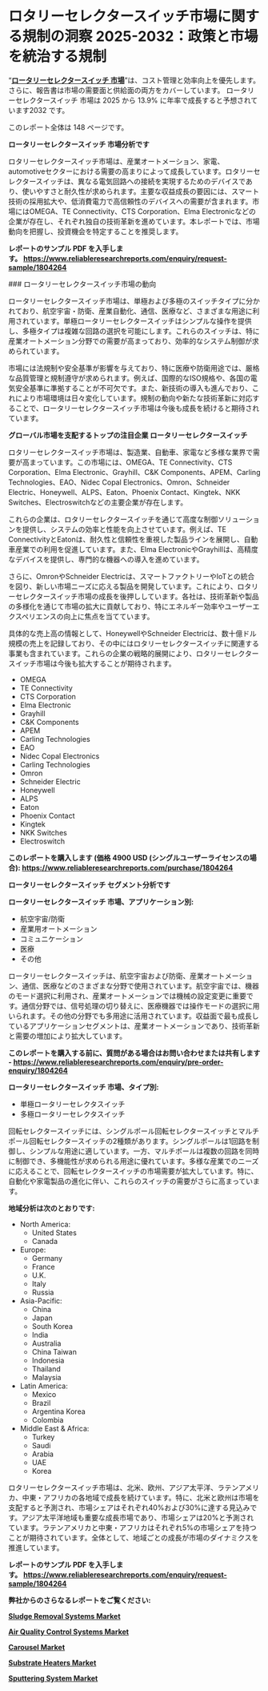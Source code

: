 <p><h1>ロタリーセレクタースイッチ市場に関する規制の洞察 2025-2032：政策と市場を統治する規制</h1></p><p>&ldquo;<strong><a href="https://www.reliableresearchreports.com/rotary-selector-switches-r1804264?utm_campaign=107&utm_medium=9&utm_source=Github&utm_content=ia&utm_term=16022025&utm_id=rotary-selector-switches">ロータリーセレクタースイッチ 市場</a></strong>&rdquo;は、コスト管理と効率向上を優先します。 さらに、報告書は市場の需要面と供給面の両方をカバーしています。 ロータリーセレクタースイッチ 市場は 2025 から 13.9% に年率で成長すると予想されています2032 です。</p>
<p>このレポート全体は 148 ページです。</p>
<p><strong>ロータリーセレクタースイッチ 市場分析です</strong></p>
<p><p>ロタリーセレクタースイッチ市場は、産業オートメーション、家電、 automotiveセクターにおける需要の高まりによって成長しています。ロタリーセレクタースイッチは、異なる電気回路への接続を実現するためのデバイスであり、使いやすさと耐久性が求められます。主要な収益成長の要因には、スマート技術の採用拡大や、低消費電力で高信頼性のデバイスへの需要が含まれます。市場にはOMEGA、TE Connectivity、CTS Corporation、Elma Electronicなどの企業が存在し、それぞれ独自の技術革新を進めています。本レポートでは、市場動向を把握し、投資機会を特定することを推奨します。</p></p>
<p><strong>レポートのサンプル PDF を入手します。&nbsp;<a href="https://www.reliableresearchreports.com/enquiry/request-sample/1804264?utm_campaign=107&utm_medium=9&utm_source=Github&utm_content=ia&utm_term=16022025&utm_id=rotary-selector-switches">https://www.reliableresearchreports.com/enquiry/request-sample/1804264</a></strong></p>
<p><p>### ロータリーセレクタースイッチ市場の動向</p><p>ロータリーセレクタースイッチ市場は、単極および多極のスイッチタイプに分かれており、航空宇宙・防衛、産業自動化、通信、医療など、さまざまな用途に利用されています。単極ロータリーセレクタースイッチはシンプルな操作を提供し、多極タイプは複雑な回路の選択を可能にします。これらのスイッチは、特に産業オートメーション分野での需要が高まっており、効率的なシステム制御が求められています。</p><p>市場には法規制や安全基準が影響を与えており、特に医療や防衛用途では、厳格な品質管理と規制遵守が求められます。例えば、国際的なISO規格や、各国の電気安全基準に準拠することが不可欠です。また、新技術の導入も進んでおり、これにより市場環境は日々変化しています。規制の動向や新たな技術革新に対応することで、ロータリーセレクタースイッチ市場は今後も成長を続けると期待されています。</p></p>
<p><strong>グローバル市場を支配するトップの注目企業 ロータリーセレクタースイッチ</strong></p>
<p><p>ロタリーセレクタースイッチ市場は、製造業、自動車、家電など多様な業界で需要が高まっています。この市場には、OMEGA、TE Connectivity、CTS Corporation、Elma Electronic、Grayhill、C&K Components、APEM、Carling Technologies、EAO、Nidec Copal Electronics、Omron、Schneider Electric、Honeywell、ALPS、Eaton、Phoenix Contact、Kingtek、NKK Switches、Electroswitchなどの主要企業が存在します。</p><p>これらの企業は、ロタリーセレクタースイッチを通じて高度な制御ソリューションを提供し、システムの効率と性能を向上させています。例えば、TE ConnectivityとEatonは、耐久性と信頼性を重視した製品ラインを展開し、自動車産業での利用を促進しています。また、Elma ElectronicやGrayhillは、高精度なデバイスを提供し、専門的な機器への導入を進めています。</p><p>さらに、OmronやSchneider Electricは、スマートファクトリーやIoTとの統合を図り、新しい市場ニーズに応える製品を開発しています。これにより、ロタリーセレクタースイッチ市場の成長を後押ししています。各社は、技術革新や製品の多様化を通じて市場の拡大に貢献しており、特にエネルギー効率やユーザーエクスペリエンスの向上に焦点を当てています。</p><p>具体的な売上高の情報として、HoneywellやSchneider Electricは、数十億ドル規模の売上を記録しており、その中にはロタリーセレクタースイッチに関連する事業も含まれています。これらの企業の戦略的展開により、ロタリーセレクタースイッチ市場は今後も拡大することが期待されます。</p></p>
<p><ul><li>OMEGA</li><li>TE Connectivity</li><li>CTS Corporation</li><li>Elma Electronic</li><li>Grayhill</li><li>C&K Components</li><li>APEM</li><li>Carling Technologies</li><li>EAO</li><li>Nidec Copal Electronics</li><li>Carling Technologies</li><li>Omron</li><li>Schneider Electric</li><li>Honeywell</li><li>ALPS</li><li>Eaton</li><li>Phoenix Contact</li><li>Kingtek</li><li>NKK Switches</li><li>Electroswitch</li></ul></p>
<p><strong>このレポートを購入します (価格 4900 USD (シングルユーザーライセンスの場合):&nbsp;<a href="https://www.reliableresearchreports.com/purchase/1804264?utm_campaign=107&utm_medium=9&utm_source=Github&utm_content=ia&utm_term=16022025&utm_id=rotary-selector-switches">https://www.reliableresearchreports.com/purchase/1804264</a></strong></p>
<p><strong>ロータリーセレクタースイッチ セグメント分析です</strong></p>
<p><strong>ロータリーセレクタースイッチ 市場、アプリケーション別:</strong></p>
<p><ul><li>航空宇宙/防衛</li><li>産業用オートメーション</li><li>コミュニケーション</li><li>医療</li><li>その他</li></ul></p>
<p><p>ロータリーセレクタースイッチは、航空宇宙および防衛、産業オートメーション、通信、医療などのさまざまな分野で使用されています。航空宇宙では、機器のモード選択に利用され、産業オートメーションでは機械の設定変更に重要です。通信分野では、信号処理の切り替えに、医療機器では操作モードの選択に用いられます。その他の分野でも多用途に活用されています。収益面で最も成長しているアプリケーションセグメントは、産業オートメーションであり、技術革新と需要の増加により拡大しています。</p></p>
<p><strong>このレポートを購入する前に、質問がある場合はお問い合わせまたは共有します - <a href="https://www.reliableresearchreports.com/enquiry/pre-order-enquiry/1804264?utm_campaign=107&utm_medium=9&utm_source=Github&utm_content=ia&utm_term=16022025&utm_id=rotary-selector-switches">https://www.reliableresearchreports.com/enquiry/pre-order-enquiry/1804264</a></strong></p>
<p><strong>ロータリーセレクタースイッチ 市場、タイプ別:</strong></p>
<p><ul><li>単極ロータリーセレクタスイッチ</li><li>多極ロータリーセレクタスイッチ</li></ul></p>
<p><p>回転セレクタースイッチには、シングルポール回転セレクタースイッチとマルチポール回転セレクタースイッチの2種類があります。シングルポールは1回路を制御し、シンプルな用途に適しています。一方、マルチポールは複数の回路を同時に制御でき、多機能性が求められる用途に優れています。多様な産業でのニーズに応えることで、回転セレクタースイッチの市場需要が拡大しています。特に、自動化や家電製品の進化に伴い、これらのスイッチの需要がさらに高まっています。</p></p>
<p><strong>地域分析は次のとおりです:</strong></p>
<p><ul>
    <li>
        North America:
        <ul>
            <li>United States</li>
            <li>Canada</li>
        </ul>
    </li>
    <li>
        Europe:
        <ul>
            <li>Germany</li>
            <li>France</li>
            <li>U.K.</li>
            <li>Italy</li>
            <li>Russia</li>
        </ul>
    </li>
    <li>
        Asia-Pacific:
        <ul>
            <li>China</li>
            <li>Japan</li>
            <li>South Korea</li>
            <li>India</li>
            <li>Australia</li>
            <li>China Taiwan</li>
            <li>Indonesia</li>
            <li>Thailand</li>
            <li>Malaysia</li>
        </ul>
    </li>
    <li>
        Latin America:
        <ul>
            <li>Mexico</li>
            <li>Brazil</li>
            <li>Argentina Korea</li>
            <li>Colombia</li>
        </ul>
    </li>
    <li>
        Middle East & Africa:
        <ul>
            <li>Turkey</li>
            <li>Saudi</li>
            <li>Arabia</li>
            <li>UAE</li>
            <li>Korea</li>
        </ul>
    </li>
    </ul></p>
<p><p>ロタリーセレクタースイッチ市場は、北米、欧州、アジア太平洋、ラテンアメリカ、中東・アフリカの各地域で成長を続けています。特に、北米と欧州は市場を支配すると予測され、市場シェアはそれぞれ40%および30%に達する見込みです。アジア太平洋地域も重要な成長市場であり、市場シェアは20%と予測されています。ラテンアメリカと中東・アフリカはそれぞれ5%の市場シェアを持つことが期待されています。全体として、地域ごとの成長が市場のダイナミクスを推進しています。</p></p>
<p><strong>レポートのサンプル PDF を入手します。&nbsp;<a href="https://www.reliableresearchreports.com/enquiry/request-sample/1804264?utm_campaign=107&utm_medium=9&utm_source=Github&utm_content=ia&utm_term=16022025&utm_id=rotary-selector-switches">https://www.reliableresearchreports.com/enquiry/request-sample/1804264</a></strong></p>
<p><strong></strong></p>
<p><strong></strong></p>
<p><strong></strong></p>
<p><strong></strong></p>
<p><strong>弊社からのさらなるレポートをご覧ください:</strong></p>
<p><strong><p><a href="https://github.com/penglatilles/Market-Research-Report-List-1/blob/main/sludge-removal-systems-market.md?utm_campaign=107&utm_medium=9&utm_source=Github&utm_content=ia&utm_term=16022025&utm_id=rotary-selector-switches">Sludge Removal Systems Market</a></p><p><a href="https://github.com/akaalahk/Market-Research-Report-List-1/blob/main/air-quality-control-systems-market.md?utm_campaign=107&utm_medium=9&utm_source=Github&utm_content=ia&utm_term=16022025&utm_id=rotary-selector-switches">Air Quality Control Systems Market</a></p><p><a href="https://github.com/agdonthisa/Market-Research-Report-List-1/blob/main/carousel-market.md?utm_campaign=107&utm_medium=9&utm_source=Github&utm_content=ia&utm_term=16022025&utm_id=rotary-selector-switches">Carousel Market</a></p><p><a href="https://github.com/ternainglin/Market-Research-Report-List-1/blob/main/substrate-heaters-market.md?utm_campaign=107&utm_medium=9&utm_source=Github&utm_content=ia&utm_term=16022025&utm_id=rotary-selector-switches">Substrate Heaters Market</a></p><p><a href="https://github.com/saaindosya/Market-Research-Report-List-1/blob/main/sputtering-system-market.md?utm_campaign=107&utm_medium=9&utm_source=Github&utm_content=ia&utm_term=16022025&utm_id=rotary-selector-switches">Sputtering System Market</a></p></strong></p>